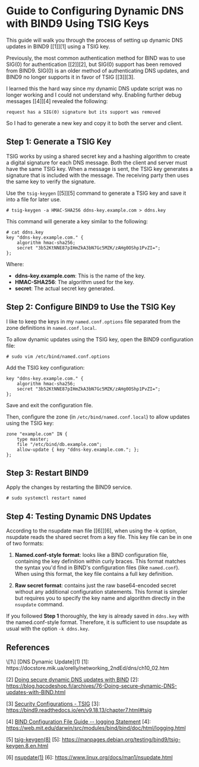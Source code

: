 # Guide to Configuring Dynamic DNS with BIND9 Using TSIG Keys

This guide will walk you through the process of setting up dynamic DNS updates
in BIND9 [\[1\]][1] using a TSIG key.

Previously, the most common authentication method for BIND was to use SIG(0)
for authentication [\[2\]][2], but SIG(0) support has been removed from BIND9. SIG(0) is
an older method of authenticating DNS updates, and BIND9 no longer supports it
in favor of TSIG [\[3\]][3].

I learned this the hard way since my dynamic DNS update script was no longer
working and I could not understand why. Enabling further debug messages
[\[4\]][4] revealed the following:

    request has a SIG(0) signature but its support was removed

So I had to generate a new key and copy it to both the server and client.

## Step 1: Generate a TSIG Key

TSIG works by using a shared secret key and a hashing algorithm to create a
digital signature for each DNS message. Both the client and server must have
the same TSIG key. When a message is sent, the TSIG key generates a signature
that is included with the message. The receiving party then uses the same key
to verify the signature.

Use the `tsig-keygen` [\[5\]][5] command to generate a TSIG key and save it
into a file for later use.

    # tsig-keygen -a HMAC-SHA256 ddns-key.example.com > ddns.key 

This command will generate a key similar to the following:

    # cat ddns.key
    key "ddns-key.example.com." {
        algorithm hmac-sha256;
        secret "3b52KtNNE87pIHmZkA3bN7Gc5MZK/zAHg0OShp1PvZI=";
    };

Where:
* **ddns-key.example.com**: This is the name of the key.
* **HMAC-SHA256**: The algorithm used for the key.
* **secret**: The actual secret key generated.

## Step 2: Configure BIND9 to Use the TSIG Key

I like to keep the keys in my `named.conf.options` file separated from the zone
definitions in `named.conf.local`.

To allow dynamic updates using the TSIG key, open the BIND9 configuration file:

	# sudo vim /etc/bind/named.conf.options

Add the TSIG key configuration:
    
	key "ddns-key.example.com." {
		algorithm hmac-sha256;
		secret "3b52KtNNE87pIHmZkA3bN7Gc5MZK/zAHg0OShp1PvZI=";
	};
	
Save and exit the configuration file.

Then, configure the zone (in `/etc/bind/named.conf.local`) to allow updates
using the TSIG key:

    zone "example.com" IN {
        type master;
        file "/etc/bind/db.example.com";
        allow-update { key "ddns-key.example.com."; };
    };

## Step 3: Restart BIND9

Apply the changes by restarting the BIND9 service.

    # sudo systemctl restart named

## Step 4: Testing Dynamic DNS Updates

According to the nsupdate man file [\[6\]][6], when using the -k option,
nsupdate reads the shared secret from a key file. This key file can be in one
of two formats:

1. **Named.conf-style format**: looks like a BIND configuration file,
containing the key definition within curly braces. This format matches the
syntax you'd find in BIND's configuration files (like `named.conf`). When using
this format, the key file contains a full key definition.

2. **Raw secret format**: contains just the raw base64-encoded
secret without any additional configuration statements. This format is simpler
but requires you to specify the key name and algorithm directly in the
`nsupdate` command.

If you followed **Step 1** thoroughly, the key is already saved in `ddns.key`
with the named.conf-style format. Therefore, it is sufficient to use nsupdate as usual with the
option `-k ddns.key`.

## References

<div class="references">
\[1\] [DNS Dynamic Update](1)
[1]: https://docstore.mik.ua/orelly/networking_2ndEd/dns/ch10_02.htm

\[2\] [Doing secure dynamic DNS updates with BIND](2)
[2]: https://blog.hqcodeshop.fi/archives/76-Doing-secure-dynamic-DNS-updates-with-BIND.html

\[3\] [Security Configurations - TSIG](3)
[3]: https://bind9.readthedocs.io/en/v9.18.13/chapter7.html#tsig

\[4\] [BIND Configuration File Guide -- logging Statement](4)
[4]: https://web.mit.edu/darwin/src/modules/bind/bind/doc/html/logging.html

\[5\] [tsig-keygen(8)](5)
[5]: https://manpages.debian.org/testing/bind9/tsig-keygen.8.en.html

\[6\] [nsupdate(1)](6)
[6]: https://www.linux.org/docs/man1/nsupdate.html
</div>

